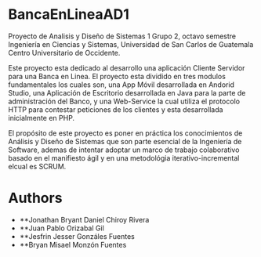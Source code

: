 # BancaEnLineaAD1

Proyecto de Analisis y Diseño de Sistemas 1 Grupo 2, octavo semestre Ingeniería en Ciencias y Sistemas, Universidad de San Carlos de Guatemala Centro Universitario de Occidente.

Este proyecto esta dedicado al desarrollo una aplicación Cliente Servidor para una Banca en Linea. El proyecto esta dividido en tres modulos fundamentales los cuales son, una App Móvil desarrollada en Andorid Studio, una Aplicación de Escritorio desarrollada en Java para la parte de administración del Banco, y una Web-Service la cual utiliza el protocolo HTTP para contestar peticiones de los clientes y esta desarrollada inicialmente en PHP.

El propósito de este proyecto es poner en práctica los conocimientos de Análisis y Diseño de Sistemas que son parte esencial de la Ingeniería de Software, ademas de intentar adoptar un marco de trabajo colaborativo basado en el manifiesto ágil y en una metodológia iterativo-incremental elcual es SCRUM.

# Authors

  * **Jonathan Bryant Daniel Chiroy Rivera
  * **Juan Pablo Orizabal Gil
  * **Jesfrin Jesser Gonzáles Fuentes
  * **Bryan Misael Monzón Fuentes



